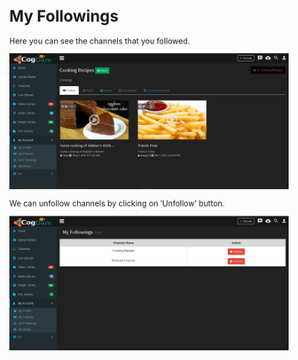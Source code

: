 # My Followings

Here you can see the channels that you followed.

![](../.gitbook/assets/image%20%2833%29.png)

We can unfollow channels by clicking on ‘Unfollow’ button.

![](../.gitbook/assets/image%20%28152%29.png)



